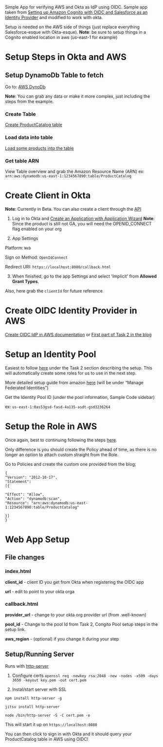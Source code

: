 Simple App for verifying AWS and Okta as IdP using OIDC.
Sample app taken from [Setting up Amazon Cognito with OIDC and Salesforce as an Identity Provider](https://blogs.aws.amazon.com/security/post/Tx3LP54JOGBE0AY/Building-an-App-using-Amazon-Cognito-and-an-OpenID-Connect-Identity-Provider) and modified to work with okta. 

Setup is needed on the AWS side of things (just replace everything Salesforce-esque with Okta-esque).
**Note**: be sure to setup things in a Cognito enabled location in aws (us-east-1 for example)

# Setup Steps in Okta and AWS

## Setup DynamoDb Table to fetch
Go to: [AWS DynoDb](https://console.aws.amazon.com/dynamodb/home?region=us-east-1)

**Note**: You can grab any data or make it more complex, just including the steps from the example.

### Create Table
[Create ProductCatalog table](http://docs.aws.amazon.com/amazondynamodb/latest/developerguide/SampleData.CreateTables.html)

### Load data into table
[Load some products into the table](http://docs.aws.amazon.com/amazondynamodb/latest/developerguide/SampleData.LoadData.html)

### Get table ARN
View Table overview and grab the Amazon Resource Name (ARN) 
ex: `arn:aws:dynamodb:us-east-1:1234567890:table/ProductCatalog`

# Create Client in Okta
**Note**: Currently in Beta. You can also create a client through the [API](http://developer.okta.com/docs/api/resources/oauth-clients)

1. Log in to Okta and [Create an Application with Application Wizard](https://support.okta.com/help/articles/Knowledge_Article/Using-the-App-Integration-Wizard) **Note**: Since the product is still not GA, you will need the OPENID_CONNECT flag enabled on your org

2. App Settings

 Platform: `Web`

 Sign on Method: `OpenIdConnect`

 Redirect URI: `https://localhost:8080/callback.html`

3. When finished, go to the app Settings and select 'Implicit' from **Allowed Grant Types**.

Also, here grab the `clientId` for future reference

# Create OIDC Identity Provider in AWS
[Create OIDC IdP in AWS documentation](http://docs.aws.amazon.com/IAM/latest/UserGuide/id_roles_providers_create_oidc.html#manage-oidc-provider-console) or [First part of Task 2 in the blog](https://blogs.aws.amazon.com/security/post/Tx3LP54JOGBE0AY/Building-an-App-using-Amazon-Cognito-and-an-OpenID-Connect-Identity-Provider)

# Setup an Identity Pool
Easiest to follow [here](https://blogs.aws.amazon.com/security/post/Tx3LP54JOGBE0AY/Building-an-App-using-Amazon-Cognito-and-an-OpenID-Connect-Identity-Provider) under the Task 2 section describing the setup. This will automatically create some roles for us to use in the next step.

More detailed setup guide from amazon [here](http://docs.aws.amazon.com/IAM/latest/UserGuide/id_roles_create_for-idp_oidc.html)
(will be under “Manage Federated Identities”)

Get the Identity Pool ID (under the pool information, Sample Code sidebar)

ex: `us-east-1:0as53gsd-fasd-4a135-asdt-gsd3236264`

# Setup the Role in AWS
Once again, best to continuing following the steps [here](https://blogs.aws.amazon.com/security/post/Tx3LP54JOGBE0AY/Building-an-App-using-Amazon-Cognito-and-an-OpenID-Connect-Identity-Provider).

Only difference is you should create the Policy ahead of time, as there is no longer an option to attach custom straight from the Role.

Go to Policies and create the custom one provided from the blog:


    {  
    "Version": "2012-10-17",
    "Statement":
    [{       

    "Effect": "Allow",
    "Action": "dynamodb:scan",
    "Resource": "arn:aws:dynamodb:us-east-1:1234567890:table/ProductCatalog"

    }] 
    }


# Web App Setup

## File changes
### index.html
**client_id** - client ID you get from Okta when registering the OIDC app

**url** - edit to point to your okta orga

### callback.html
**provider_url** - change to your okta org provider url (from .well-known)

**pool_id** - Change to the pool Id from Task 2, Congito Pool setup steps in the setup link.

**aws_region** - (optional) if you change it during your step

## Setup/Running Server
Runs with [http-server](https://github.com/indexzero/http-server)

1. Configure certs
`openssl req -newkey rsa:2048 -new -nodes -x509 -days 3650 -keyout key.pem -out cert.pem`

2. Instal/start server with SSL

`npm install http-server -g`

`jitsu install http-server`

`node /bin/http-server -S -C cert.pem -o`

This will start it up on `https://localhost:8080`

You can then click to sign in with Okta and it should query your ProductCatalog table in AWS using OIDC!

